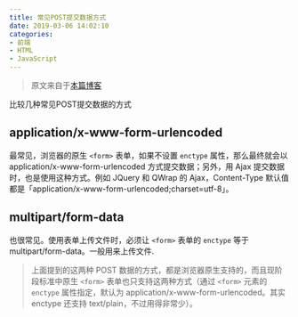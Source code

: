 ```yaml
---
title: 常见POST提交数据方式
date: 2019-03-06 14:02:10
categories:
- 前端
- HTML
- JavaScript
---
```


> 原文来自于[本篇博客](https://imququ.com/post/four-ways-to-post-data-in-http.html)

比较几种常见POST提交数据的方式

## application/x-www-form-urlencoded

最常见，浏览器的原生 `<form>` 表单，如果不设置 `enctype` 属性，那么最终就会以 application/x-www-form-urlencoded 方式提交数据；另外，用 Ajax 提交数据时，也是使用这种方式。例如 JQuery 和 QWrap 的 Ajax，Content-Type 默认值都是「application/x-www-form-urlencoded;charset=utf-8」。

## multipart/form-data

也很常见。使用表单上传文件时，必须让 `<form>` 表单的 `enctype` 等于 multipart/form-data。一般用来上传文件.

> 上面提到的这两种 POST 数据的方式，都是浏览器原生支持的，而且现阶段标准中原生 `<form>` 表单也只支持这两种方式（通过 `<form>` 元素的 `enctype` 属性指定，默认为 application/x-www-form-urlencoded。其实 enctype 还支持 text/plain，不过用得非常少）。